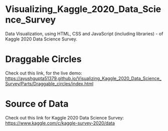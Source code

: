 # Visualizing_Kaggle_2020_Data_Science_Survey
Data Visualization, using HTML, CSS and JavaScript (including libraries) - of Kaggle 2020 Data Science Survey.

# Draggable Circles
Check out this link, for the live demo:
https://ayushgupta51379.github.io/Visualizing_Kaggle_2020_Data_Science_Survey/Parts/Draggable_circles/index.html

# Source of Data
Check out this link for Kaggle 2020 Data Science Survey:
https://www.kaggle.com/c/kaggle-survey-2020/data

